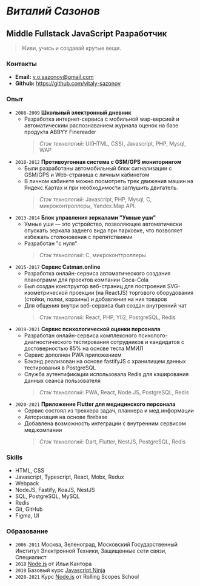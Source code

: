 # **_Виталий Сазонов_**

## **Middle Fullstack JavaScript Разработчик**

> Живи, учись и создавай крутые вещи.

### **Контакты**

- **Email:** v.o.sazonov@gmail.com
- **Github:** https://github.com/vitaly-sazonov

### **Опыт**

- `2008-2009` **Школьный электронный дневник**
  - Разработка интернет-сервиса с мобильной wap-версией и автоматическим распознаванием журнала оценок на базе продукта ABBYY Finereader
    > _Стэк технологий:_ UI(HTML, CSS), Javascript, PHP, Mysql, WAP
- `2010-2012` **Противоугонная система с GSM/GPS мониторингом**
  - Были разработаны автомобильный блок сигнализации с GSM/GPS и Web-страница с личным кабинетом
  - В личном кабинете можно посмотреть трек движения машин на Яндекс.Картах и при необходимости заглушить двигатель.
    > _Стэк технологий:_ Javascript, PHP, Mysql, C, микроконтроллеры, Yandex.Map API.
- `2013-2014` **Блок управления зеркалами "Умные уши"**
  - Умные уши — это устройство, позволяющее автоматически опускать зеркала заднего вида при парковке, что позволяет избежать столкновения с препятствиями
  - Разработан "с нуля"
    > _Стэк технологий:_ C, микроконттроллеры
- `2015-2017` **Сервис Catman.online**
  - Разработка онлайн-сервиса автоматического создания планограмм для проектов компании Coca-Cola
  - Был создан конструктор веб-страниц для построения SVG-изометрической проекции (на ReactJS) торгового оборудования (стойки, полки, корзины) и добавления на них товаров
  - Для общения внутри веб-сервиса был создан внутренний чат
    > _Стэк технологий:_ React, PHP, YII2, PostgreSQL, Redis
- `2019-2021` **Сервис психологической оценки персонала**
  - Разработан онлайн-сервиса комплексного психолого-диагностического тестирования сотрудников и кандидатов с достоверностью 85% на основе теста ММИЛ
  - Сервис дополнен PWA приложением
  - Бэкэнд реализован на основе fastifyJS с хранилищем данных тестирования в PostgreSQL
  - Служба аутентификации использовала Redis для кэширования данных сеанса пользователя
    > _Стэк технологий:_ PWA, React, Node.JS, PostgreSQL, Redis
- `2020-2021` **Приложение Flutter для медицинского персонала**
  - Сервис состоял из треккера задач, планнера и мед.информации
  - Авторизация на основе firebase
  - Добавлена возможность интеграции с внутренним сервисом мед.компании
    > _Стэк технологий:_ Dart, Flutter, NestJS, PostgreSQL, Redis

### **Skills**

- HTML, CSS
- Javascript, Typescript, React, Mobx, Redux
- Webpack
- NodeJS, Fastify, KoaJS, NestJS
- SQL, PostgreSQL, MySQL
- Redis
- Git, GitHub
- Figma, UI

### **Образование**

- `2006-2011` Москва, Зеленоград, Московский Государственный Институт Электронной Техники, Защищенные сети связи, Специалист
- `2018` [Node.js](https://learn.javascript.ru/courses/nodejs) от Ильи Кантора
- `2019` Базовый курс [Javascript.Ninja](https://javascript.ninja/)
- `2020-2021` Курс [Node.js](https://rs.school/nodejs) от Rolling Scopes School
